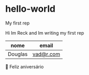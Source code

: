 # hello-world
My first rep

Hi Im Reck and Im writing my first rep

| nome    | email   |
|---------|---------|
| Douglas | vad@r.com |

🥳 Feliz aniversário

